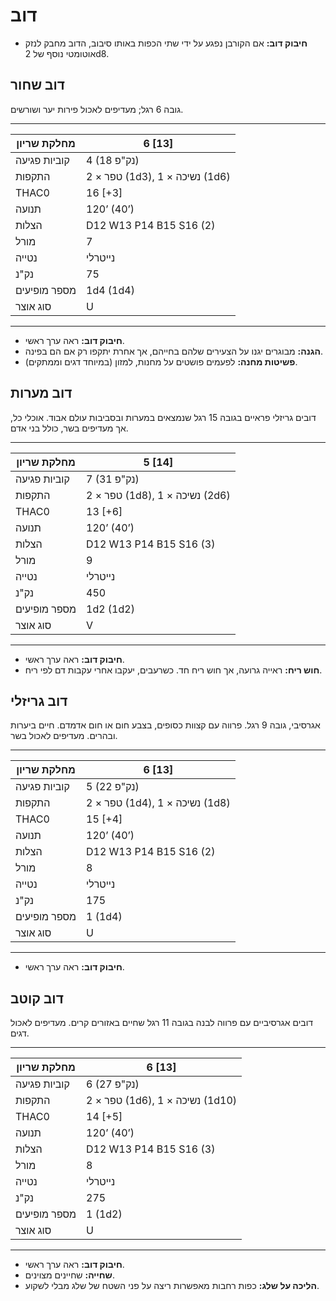 # דוב

- **חיבוק דוב:** אם הקורבן נפגע על ידי שתי הכפות באותו סיבוב, הדוב מחבק לנזק אוטומטי נוסף של 2d8.

## דוב שחור

גובה 6 רגל; מעדיפים לאכול פירות יער ושורשים.

------

| מחלקת שריון     | 6 [13]                         |
| ---------------- | ------------------------------ |
| קוביות פגיעה     | 4 (18 נק"פ)                   |
| התקפות           | 2 × טפר (1d3), 1 × נשיכה (1d6) |
| THAC0            | 16 [+3]                        |
| תנועה            | 120’ (40’)                     |
| הצלות            | D12 W13 P14 B15 S16 (2)        |
| מורל             | 7                              |
| נטייה            | נייטרלי                       |
| נק"נ             | 75                             |
| מספר מופיעים     | 1d4 (1d4)                      |
| סוג אוצר         | U                              |

------

- **חיבוק דוב:** ראה ערך ראשי.
- **הגנה:** מבוגרים יגנו על הצעירים שלהם בחייהם, אך אחרת יתקפו רק אם הם בפינה.
- **פשיטות מחנה:** לפעמים פושטים על מחנות, למזון (במיוחד דגים וממתקים).

## דוב מערות

דובים גריזלי פראיים בגובה 15 רגל שנמצאים במערות ובסביבות עולם אבוד. אוכלי כל, אך מעדיפים בשר, כולל בני אדם.

------

| מחלקת שריון     | 5 [14]                         |
| ---------------- | ------------------------------ |
| קוביות פגיעה     | 7 (31 נק"פ)                   |
| התקפות           | 2 × טפר (1d8), 1 × נשיכה (2d6) |
| THAC0            | 13 [+6]                        |
| תנועה            | 120’ (40’)                     |
| הצלות            | D12 W13 P14 B15 S16 (3)        |
| מורל             | 9                              |
| נטייה            | נייטרלי                       |
| נק"נ             | 450                            |
| מספר מופיעים     | 1d2 (1d2)                      |
| סוג אוצר         | V                              |

------

- **חיבוק דוב:** ראה ערך ראשי.
- **חוש ריח:** ראייה גרועה, אך חוש ריח חד. כשרעבים, יעקבו אחרי עקבות דם לפי ריח.

## דוב גריזלי

אגרסיבי, גובה 9 רגל. פרווה עם קצוות כסופים, בצבע חום או חום אדמדם. חיים ביערות ובהרים. מעדיפים לאכול בשר.

------

| מחלקת שריון     | 6 [13]                         |
| ---------------- | ------------------------------ |
| קוביות פגיעה     | 5 (22 נק"פ)                   |
| התקפות           | 2 × טפר (1d4), 1 × נשיכה (1d8) |
| THAC0            | 15 [+4]                        |
| תנועה            | 120’ (40’)                     |
| הצלות            | D12 W13 P14 B15 S16 (2)        |
| מורל             | 8                              |
| נטייה            | נייטרלי                       |
| נק"נ             | 175                            |
| מספר מופיעים     | 1 (1d4)                        |
| סוג אוצר         | U                              |

------

- **חיבוק דוב:** ראה ערך ראשי.

## דוב קוטב

דובים אגרסיביים עם פרווה לבנה בגובה 11 רגל שחיים באזורים קרים. מעדיפים לאכול דגים.

------

| מחלקת שריון     | 6 [13]                          |
| ---------------- | ------------------------------- |
| קוביות פגיעה     | 6 (27 נק"פ)                    |
| התקפות           | 2 × טפר (1d6), 1 × נשיכה (1d10) |
| THAC0            | 14 [+5]                         |
| תנועה            | 120’ (40’)                      |
| הצלות            | D12 W13 P14 B15 S16 (3)         |
| מורל             | 8                               |
| נטייה            | נייטרלי                         |
| נק"נ             | 275                             |
| מספר מופיעים     | 1 (1d2)                         |
| סוג אוצר         | U                               |

------

- **חיבוק דוב:** ראה ערך ראשי.
- **שחייה:** שחיינים מצוינים.
- **הליכה על שלג:** כפות רחבות מאפשרות ריצה על פני השטח של שלג מבלי לשקוע.